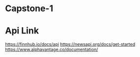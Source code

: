# Capstone-1



# Api Link
https://finnhub.io/docs/api
https://newsapi.org/docs/get-started
https://www.alphavantage.co/documentation/

